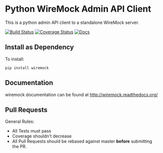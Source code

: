 Python WireMock Admin API Client
================================

This is a python admin API client to a standalone WireMock server.

[![Build Status](https://travis-ci.org/platinummonkey/python-wiremock.svg?branch=master)](https://travis-ci.org/platinummonkey/python-wiremock)
[![Coverage Status](https://coveralls.io/repos/github/platinummonkey/python-wiremock/badge.svg?branch=master)](https://coveralls.io/github/platinummonkey/python-wiremock?branch=master)
[![Docs](https://img.shields.io/badge/docs-latest-brightgreen.svg)](http://wiremock.readthedocs.org/)


Install as Dependency
--------------------

To install:

    pip install wiremock


Documentation
-------------

wiremock documentation can be found at http://wiremock.readthedocs.org/


Pull Requests
-------------

General Rules:
  - All Tests must pass
  - Coverage shouldn't decrease
  - All Pull Requests should be rebased against master **before** submitting the PR.
